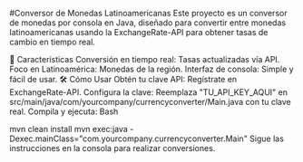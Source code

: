 #Conversor de Monedas Latinoamericanas
Este proyecto es un conversor de monedas por consola en Java, diseñado para convertir entre monedas latinoamericanas usando la ExchangeRate-API para obtener tasas de cambio en tiempo real.

🚀 Características
Conversión en tiempo real: Tasas actualizadas vía API.
Foco en Latinoamérica: Monedas de la región.
Interfaz de consola: Simple y fácil de usar.
🛠️ Cómo Usar
Obtén tu clave API: Regístrate en ExchangeRate-API.
Configura la clave: Reemplaza "TU_API_KEY_AQUI" en src/main/java/com/yourcompany/currencyconverter/Main.java con tu clave real.
Compila y ejecuta:
Bash

mvn clean install
mvn exec:java -Dexec.mainClass="com.yourcompany.currencyconverter.Main"
Sigue las instrucciones en la consola para realizar conversiones.
